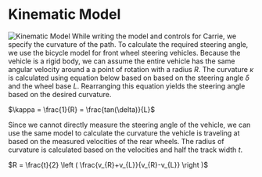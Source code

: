 # Kinematic Model
<img src="../images/model.png"
     alt="Kinematic Model"
     style="max-height:300px;" />
While writing the model and controls for Carrie, we specify the curvature of the path. To calculate the required steering angle, we use the bicycle model for front wheel steering vehicles. Because the vehicle is a rigid body, we can assume the entire vehicle has the same angular velocity around a a point of rotation with a radius $R$. The curvature $\kappa$ is calculated using equation below based on based on the steering angle $\delta$ and the wheel base $L$. Rearranging this equation yields the steering angle based on the desired curvature.

$\kappa = \frac{1}{R} = \frac{tan(\delta)}{L}$

Since we cannot directly measure the steering angle of the vehicle, we can use the same model to calculate the curvature the vehicle is traveling at based on the measured velocities of the rear wheels. The radius of curvature is calculated based on the velocities and half the track width $t$.

$R = \frac{t}{2} \left ( \frac{v_{R}+v_{L}}{v_{R}-v_{L}} \right )$